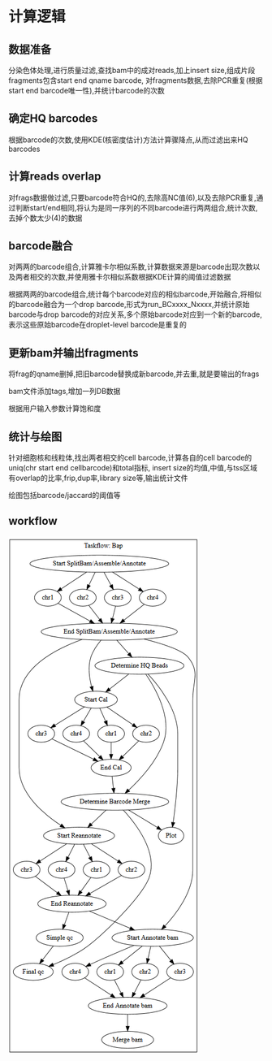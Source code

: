 # 计算逻辑

## 数据准备

分染色体处理,进行质量过滤,查找bam中的成对reads,加上insert size,组成片段fragments包含start end qname barcode,
对fragments数据,去除PCR重复(根据start end barcode唯一性),并统计barcode的次数

## 确定HQ barcodes

根据barcode的次数,使用KDE(核密度估计)方法计算骤降点,从而过滤出来HQ barcodes

## 计算reads overlap

对frags数据做过滤,只要barcode符合HQ的,去除高NC值(6),以及去除PCR重复,通过判断start/end相同,将认为是同一序列的不同barcode进行两两组合,统计次数,去掉个数太少(4)的数据

## barcode融合

对两两的barcode组合,计算雅卡尔相似系数,计算数据来源是barcode出现次数以及两者相交的次数,并使用雅卡尔相似系数根据KDE计算的阈值过滤数据

根据两两的barcode组合,统计每个barcode对应的相似barcode,开始融合,将相似的barcode融合为一个drop barcode,形式为run_BCxxxx_Nxxxx,并统计原始barcode与drop barcode的对应关系,多个原始barcode对应到一个新的barcode,表示这些原始barcode在droplet-level barcode是重复的

## 更新bam并输出fragments

将frag的qname删掉,把旧barcode替换成新barcode,并去重,就是要输出的frags

bam文件添加tags,增加一列DB数据

根据用户输入参数计算饱和度

## 统计与绘图

针对细胞核和线粒体,找出两者相交的cell barcode,计算各自的cell barcode的uniq(chr start end cellbarcode)和total指标,
insert size的均值,中值,与tss区域有overlap的比率,frip,dup率,library size等,输出统计文件

绘图包括barcode/jaccard的阈值等

## workflow

![流程图](workflow.png)
